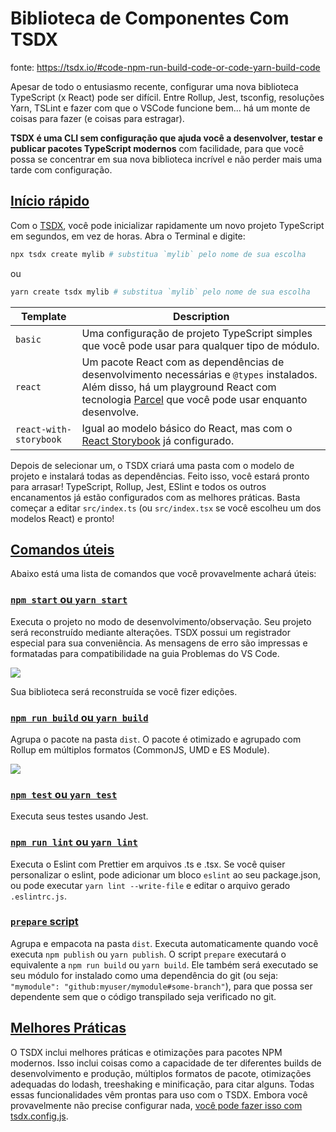 # Biblioteca de Componentes Com TSDX

fonte: https://tsdx.io/#code-npm-run-build-code-or-code-yarn-build-code

Apesar de todo o entusiasmo recente, configurar uma nova biblioteca TypeScript (x React) pode ser difícil. Entre Rollup, Jest, tsconfig, resoluções Yarn, TSLint e fazer com que o VSCode funcione bem... há um monte de coisas para fazer (e coisas para estragar).

**TSDX é uma CLI sem configuração que ajuda você a desenvolver, testar e publicar pacotes TypeScript modernos** com facilidade, para que você possa se concentrar em sua nova biblioteca incrível e não perder mais uma tarde com configuração.
## [Início rápido](https://tsdx.io/#quick-start)

Com o [TSDX](https://tsdx.io), você pode inicializar rapidamente um novo projeto TypeScript em segundos, em vez de horas. Abra o Terminal e digite:


``` bash
npx tsdx create mylib # substitua `mylib` pelo nome de sua escolha
```

ou

``` bash
yarn create tsdx mylib # substitua `mylib` pelo nome de sua escolha
```


| Template               | Description                                                                                                                                                                                                         |
| ---------------------- | ------------------------------------------------------------------------------------------------------------------------------------------------------------------------------------------------------------------- |
| `basic`                | Uma configuração de projeto TypeScript simples que você pode usar para qualquer tipo de módulo.                                                                                                                     |
| `react`                | Um pacote React com as dependências de desenvolvimento necessárias e `@types` instalados. Além disso, há um playground React com tecnologia [Parcel](https://parceljs.org/) que você pode usar enquanto desenvolve. |
| `react-with-storybook` | Igual ao modelo básico do React, mas com o [React Storybook](https://storybook.js.org/) já configurado.                                                                                                             |

Depois de selecionar um, o TSDX criará uma pasta com o modelo de projeto e instalará todas as dependências. Feito isso, você estará pronto para arrasar! TypeScript, Rollup, Jest, ESlint e todos os outros encanamentos já estão configurados com as melhores práticas. Basta começar a editar `src/index.ts` (ou `src/index.tsx` se você escolheu um dos modelos React) e pronto!

## [Comandos úteis](https://tsdx.io/#useful-commands)

Abaixo está uma lista de comandos que você provavelmente achará úteis:

### [`npm start` ou `yarn start`](https://tsdx.io/#code-npm-start-code-or-code-yarn-start-code)

Executa o projeto no modo de desenvolvimento/observação. Seu projeto será reconstruído mediante alterações. TSDX possui um registrador especial para sua conveniência. As mensagens de erro são impressas e formatadas para compatibilidade na guia Problemas do VS Code.

![](https://user-images.githubusercontent.com/4060187/52168303-574d3a00-26f6-11e9-9f3b-71dbec9ebfcb.gif)

Sua biblioteca será reconstruída se você fizer edições.

### [`npm run build` ou `yarn build`](https://tsdx.io/#code-npm-run-build-code-or-code-yarn-build-code)

Agrupa o pacote na pasta `dist`. O pacote é otimizado e agrupado com Rollup em múltiplos formatos (CommonJS, UMD e ES Module).

![](https://user-images.githubusercontent.com/4060187/52168322-a98e5b00-26f6-11e9-8cf6-222d716b75ef.gif)

### [`npm test` ou `yarn test`](https://tsdx.io/#code-npm-test-code-or-code-yarn-test-code)

Executa seus testes usando Jest.

### [`npm run lint` ou `yarn lint`](https://tsdx.io/#code-npm-run-lint-code-or-code-yarn-lint-code)

Executa o Eslint com Prettier em arquivos .ts e .tsx. Se você quiser personalizar o eslint, pode adicionar um bloco `eslint` ao seu package.json, ou pode executar `yarn lint --write-file` e editar o arquivo gerado `.eslintrc.js`.

### [`prepare` script](https://tsdx.io/#code-prepare-code-script)

Agrupa e empacota na pasta `dist`. Executa automaticamente quando você executa `npm publish` ou `yarn publish`. O script `prepare` executará o equivalente a `npm run build` ou `yarn build`. Ele também será executado se seu módulo for instalado como uma dependência do git (ou seja: `"mymodule": "github:myuser/mymodule#some-branch"`), para que possa ser dependente sem que o código transpilado seja verificado no git.

## [Melhores Práticas](https://tsdx.io/#best-practices)

O TSDX inclui melhores práticas e otimizações para pacotes NPM modernos. Isso inclui coisas como a capacidade de ter diferentes builds de desenvolvimento e produção, múltiplos formatos de pacote, otimizações adequadas do lodash, treeshaking e minificação, para citar alguns. Todas essas funcionalidades vêm prontas para uso com o TSDX. Embora você provavelmente não precise configurar nada, [você pode fazer isso com tsdx.config.js](https://tsdx.io/customization).


